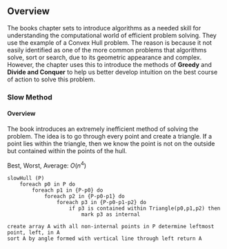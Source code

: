 ## Overview
The books chapter sets to introduce algorithms as a needed skill for understanding the computational world of efficient problem solving. They use the example of a Convex Hull problem. The reason is because it not easily identified as one of the more common problems that algorithms solve, sort or search, due to its geometric appearance and complex. However, the chapter uses this to introduce the methods of **Greedy** and **Divide and Conquer** to help us better develop intuition on the best course of action to solve this problem. 

### Slow Method
#### Overview
The book introduces an extremely inefficient method of solving the problem. The idea is to go through every point and create a triangle. If a point lies within the triangle, then we know the point is not on the outside but contained within the points of the hull. 

Best, Worst, Average: $O(n^4)$
```sudo_code
slowHull (P)  
    foreach p0 in P do
        foreach p1 in {P-p0} do
            foreach p2 in {P-p0-p1} do
                foreach p3 in {P-p0-p1-p2} do  
                    if p3 is contained within Triangle(p0,p1,p2) then
                        mark p3 as internal

create array A with all non-internal points in P determine leftmost point, left, in A  
sort A by angle formed with vertical line through left return A
```

